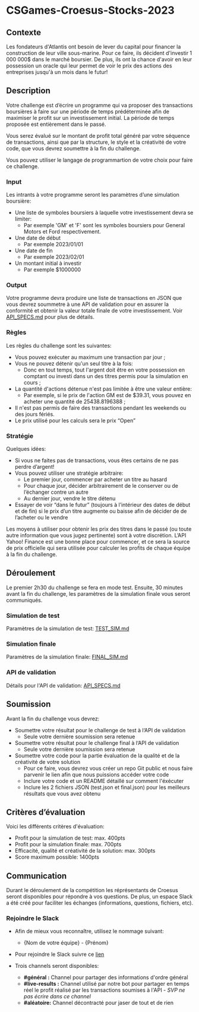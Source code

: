 # CSGames-Croesus-Stocks-2023

## Contexte
Les fondateurs d'Atlantis ont besoin de lever du capital pour financer la construction de leur ville sous-marine. 
Pour ce faire, ils décident d'investir 1 000 000$ dans le marché boursier.
De plus, ils ont la chance d'avoir en leur possession un oracle qui leur permet de voir le prix des actions des entreprises jusqu'à un mois dans le futur! 

## Description
Votre challenge est d’écrire un programme qui va proposer des transactions boursières à faire sur une période de temps prédéterminée afin de maximiser le profit sur un investissement initial. La période de temps proposée est entièrement dans le passé.

Vous serez évalué sur le montant de profit total généré par votre séquence de transactions, ainsi que par la structure, le style et la créativité de votre code, que vous devrez soumettre à la fin du challenge.

Vous pouvez utiliser le langage de programmartion de votre choix pour faire ce challenge. 

### Input
Les intrants à votre programme seront les paramètres d’une simulation boursière:
- Une liste de symboles boursiers à laquelle votre investissement devra se limiter:
  - Par exemple 'GM' et 'F' sont les symboles boursiers pour General Motors et Ford respectivement.
- Une date de début
  - Par exemple 2023/01/01
- Une date de fin
  - Par exemple 2023/02/01
- Un montant initial à investir
  - Par exemple $1000000

### Output
Votre programme devra produire une liste de transactions en JSON que vous devrez soummetre à une API de validation pour en assurer la conformité et obtenir la valeur totale finale de votre investissement. Voir [API_SPECS.md](./API_SPECS.md) pour plus de détails.

### Règles
Les règles du challenge sont les suivantes:
- Vous pouvez exécuter au maximum une transaction par jour ;
- Vous ne pouvez détenir qu'un seul titre à la fois:
  - Donc en tout temps, tout l'argent doit être en votre possession en comptant ou investi dans un des titres permis pour la simulation en cours ;
- La quantité d'actions détenue n'est pas limitée à être une valeur entière:
  - Par exemple, si le prix de l'action GM est de $39.31, vous pouvez en acheter une quantité de 25438.8196388 ;
- Il n'est pas permis de faire des transactions pendant les weekends ou des jours fériés.
- Le prix utilisé pour les calculs sera le prix “Open”

### Stratégie
Quelques idées:
- Si vous ne faites pas de transactions, vous êtes certains de ne pas perdre d’argent!
- Vous pouvez utiliser une stratégie arbitraire:
  - Le premier jour, commencer par acheter un titre au hasard 
  - Pour chaque jour, décider arbitrairement de le conserver ou de l’échanger contre un autre
  - Au dernier jour, vendre le titre détenu
- Essayer de voir “dans le futur” (toujours à l’intérieur des dates de début et de fin) si le prix d’un titre augmente ou baisse afin de décider de de l’acheter ou le vendre

Les moyens à utiliser pour obtenir les prix des titres dans le passé (ou toute autre information que vous jugez pertinente) sont à votre discrétion. L’API Yahoo! Finance est une bonne place pour commencer, et ce sera la source de prix officielle qui sera utilisée pour calculer les profits de chaque équipe à la fin du challenge.

## Déroulement
Le premier 2h30 du challenge se fera en mode test. Ensuite, 30 minutes avant la fin du challenge, les paramètres de la simulation finale vous seront communiqués.

### Simulation de test
Paramètres de la simulation de test: [TEST_SIM.md](./TEST_SIM.md)

### Simulation finale
Paramètres de la simulation finale: [FINAL_SIM.md](./FINAL_SIM.md)

### API de validation
Détails pour l'API de validation: [API_SPECS.md](./API_SPECS.md)

## Soumission
Avant la fin du challenge vous devrez:
- Soumettre votre résultat pour le challenge de test à l‘API de validation
  - Seule votre dernière soumission sera retenue
- Soumettre votre résultat pour le challenge final à l‘API de validation
  - Seule votre dernière soumission sera retenue
- Soumettre votre code pour la partie évaluation de la qualité et de la créativité de votre solution
  - Pour ce faire, vous devrez vous créer un repo Git public et nous faire parvenir le lien afin que nous puissions accéder votre code
  - Inclure votre code et un README détaillé sur comment l'éxécuter
  - Inclure les 2 fichiers JSON (test.json et final.json) pour les meilleurs résultats que vous avez obtenu

## Critères d’évaluation
Voici les différents critères d'évaluation:
- Profit pour la simulation de test:                max.  400pts
- Profit pour la simulation finale:                 max.  700pts
- Efficacité, qualité et créativité de la solution:	max.  300pts
- Score maximum possible:                                1400pts

## Communication
Durant le déroulement de la compétition les réprésentants de Croesus seront disponibles pour répondre à vos questions. De plus, un espace Slack a été créé pour faciliter les échanges (informations, questions, fichiers, etc). 

### Rejoindre le Slack
* Afin de mieux vous reconnaître, utilisez le nommage suivant:
  * {Nom de votre équipe} - {Prénom}

* Pour rejoindre le Slack suivre ce [lien](https://join.slack.com/t/csgames-croesus/shared_invite/zt-1r1kckfo4-D70Y3lJgArNnve0wxGrmFQ) 
* Trois channels seront disponibles:
  * __#général :__ Channel pour partager des informations d'ordre général
  * __#live-results :__  Channel utilisé par notre bot pour partager en temps réel le profit réalisé par les transactions soumises à l'API - _SVP ne pas écrire dans ce channel_
  * __#aléatoire:__ Channel décontracté pour jaser de tout et de rien
